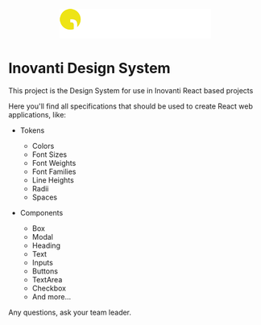 <p align="center">
  <img src="./README_imgs/logo-dark.png" alt="Logo Inovanti">
</p>

# Inovanti Design System

This project is the Design System for use in Inovanti React based projects

Here you'll find all specifications that should be used to create React web applications, like:

- Tokens
    - Colors
    - Font Sizes
    - Font Weights
    - Font Families
    - Line Heights
    - Radii
    - Spaces

- Components
    - Box
    - Modal
    - Heading
    - Text
    - Inputs
    - Buttons
    - TextArea
    - Checkbox
    - And more...

Any questions, ask your team leader.